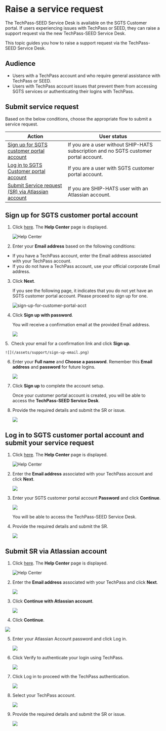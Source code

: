# Raise a service request

<!--Click [here](https://go.gov.sg/seed-techpass-support) to raise a service request.-->

The TechPass-SEED Service Desk is available on the SGTS Customer portal.  If users experiencing issues with TechPass or SEED, they can raise a support request via the new TechPass-SEED Service Desk. 

This topic guides you how to raise a support request via the TechPass-SEED Service Desk.

## Audience

- Users with a TechPass account and who require general assistance with TechPass or SEED.  
- Users with TechPass account issues that prevent them from accessing SGTS services or authenticating their logins with TechPass.


## Submit service request

Based on the below conditions, choose the appropriate flow to submit a service request.

|Action|User status|
|---|---|
[Sign up for SGTS customer portal account](#sign-up-for-sgts-customer-portal-account)| If you are a user without SHIP-HATS subscription and no SGTS customer portal account.|
[Log in to SGTS Customer portal account](#log-in-to-sgts-customer-portal-account)|If you are a  user with SGTS customer portal account.|
|[Submit Service request (SR) via Atlassian account](#submit-sr-via-atlassian-account) | If you are SHIP-HATS user with an Atlassian account.|

## Sign up for SGTS customer portal account

1. Click [here](https://go.gov.sg/seed-techpass-support).  The **Help Center** page is displayed.

    ![Help Center](/assets/support/help-center.png)

2. Enter your **Email address** based on the following conditions:

- If you have a TechPass account, enter the Email address associated with your TechPass account.
- If you do not have a TechPass account, use your official corporate Email address.

3. Click **Next**.

    If you see the following page, it indicates that you do not yet have an SGTS customer portal account. Please proceed to sign up for one.

    ![sign-up-for-customer-portal-acct](/assets/support/sign-up-for-customer-portal-acct.png)

4. Click **Sign up with password**. 

    You will receive a confirmation email at the provided Email address.

    ![](/assets/support/check-email.png)

5.  Check your email for a confirmation link and click **Sign up**.

    ![](/assets/support/sign-up-email.png)

6. Enter your **Full name** and **Choose a password**. Remember this **Email address** and **password** for future logins.

    ![](/assets/support/signup-to-continue.png)

7. Click **Sign up** to complete the account setup.

    Once your customer portal account is created, you will be able to access the **TechPass-SEED Service Desk**.

8. Provide the required details and submit the SR or issue.

    ![](/assets/support/raise-sr.png)

## Log in to SGTS customer portal account and submit your service request

1. Click [here](https://go.gov.sg/seed-techpass-support).  The **Help Center** page is displayed.

    ![Help Center](/assets/support/help-center.png)

2. Enter the **Email address** associated with your TechPass account and click **Next**.

    ![](/assets/support/log-into-customer-portal-acct.png)

3. Enter your SGTS customer portal account **Password** and click **Continue**.

    ![](/assets/support/enter-customer-portal-acct-pwd.png)

    You will be able to access the TechPass-SEED Service Desk.

4. Provide the required details and submit the SR.

    ![](/assets/support/raise-sr.png)

## Submit SR via Atlassian account

1. Click [here](https://go.gov.sg/seed-techpass-support).  The **Help Center** page is displayed.

    ![Help Center](/assets/support/help-center.png)

2. Enter the **Email address** associated with your TechPass and click **Next**.

    ![](/assets/support/log-into-customer-portal-acct.png)

3. Click **Continue with Atlassian account**.

    ![](/assets/support/cont-atlassian-sh.png)

4.  Click **Continue**.

   ![](/assets/support/atlassian1-sh.png)

5. Enter your Atlassian Account password and click Log in.

   ![](/assets/support/sh-atlassian.png)

6. Click Verify to authenticate your login using TechPass.

   ![](/assets/support/verify1-sh.png)

7. Click Log in to proceed with the TechPass authentication.

    ![](/assets/support/verify-sh.png)

8. Select your TechPass account.

    ![](/assets/support/tp-account-sh.png)

9. Provide the required details and submit the SR or issue.

    ![](/assets/support/raise-sr.png)













  




